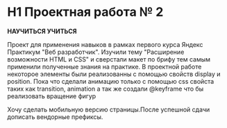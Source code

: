 # H1 Проектная работа № 2
__НАУЧИТЬСЯ УЧИТЬСЯ__

Проект для применения навыков в рамках первого курса Яндекс Практикум "Веб разработчик".
Изучили тему "Расширение возможности HTML и CSS" и сверстали макет по брифу тем самым применили полученные знания на практике.
В проектной работе некоторое элементы были реализованны с помощью свойств display и position.
Пока что сделали анимацию только с помощью css свойста таких как transition, animation а так же создали @keyframe что бы реализовать вращение фигур

Хочу сделать мобильную версию страницы.После успешной сдачи дописать вендорные префиксы.
